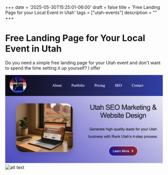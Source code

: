 +++
date = '2025-05-30T15:25:01-06:00'
draft = false
title = 'Free Landing Page for your Local Event in Utah'
tags = ["utah-events"]
description = ""
+++

# Free Landing Page for Your Local Event in Utah

Do you need a simple free landing page for your Utah event and don't want to spend the time setting it up yourself? I offer 


![alt text](<utah seo marketing & website design cover photo.png>)
![alt text](utah%20seo%20marketing%20&%20website%20design%20cover%20photo.png>)
